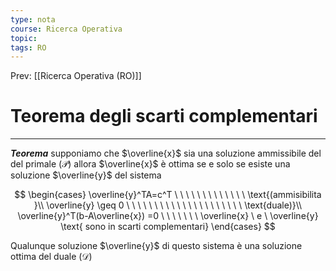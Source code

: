 ```yaml
---
type: nota
course: Ricerca Operativa
topic: 
tags: RO
---
```


Prev: [[Ricerca Operativa (RO)]]

# Teorema degli scarti complementari
---
**_Teorema_**
supponiamo che $\overline{x}$ sia una soluzione ammissibile del del primale $(\mathcal{P})$ allora $\overline{x}$  è ottima se e solo se esiste una soluzione $\overline{y}$ del sistema



$$
\begin{cases}
\overline{y}^TA=c^T \ \ \ \ \ \ \ \ \ \ \ \ \  \text{(ammisibilita }\\
\overline{y} \geq 0 \ \ \ \ \ \ \ \ \ \ \ \ \ \ \ \ \ \ \ \ \  \text{duale)}\\
\overline{y}^T(b-A\overline{x}) =0
\ \ \ \ \ \ \ \overline{x} \ e \ \overline{y} \text{ sono in scarti complementari}
\end{cases}
$$

Qualunque soluzione $\overline{y}$ di questo sistema è una soluzione ottima del duale $(\mathcal{D})$

